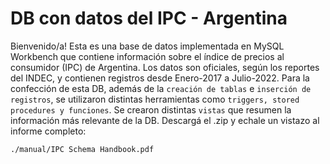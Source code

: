 # DB con datos del IPC - Argentina
Bienvenido/a! Esta es una base de datos implementada en MySQL Workbench que contiene información sobre el índice de precios al consumidor (IPC) de Argentina. Los datos son oficiales, según los reportes del INDEC, y contienen registros desde Enero-2017 a Julio-2022.
Para la confección de esta DB, además de la `creación de tablas` e `inserción de registros`, se utilizaron distintas herramientas como `triggers, stored procedures y funciones`. Se crearon distintas `vistas` que resumen la información más relevante de la DB.
Descargá el .zip y echale un vistazo al informe completo:
```
./manual/IPC Schema Handbook.pdf
```